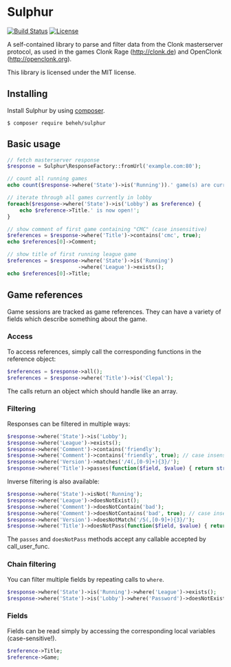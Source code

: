 # Sulphur

[![Build Status](https://travis-ci.org/beheh/sulphur.svg?branch=master)](https://travis-ci.org/beheh/sulphur)
[![License](https://img.shields.io/packagist/l/beheh/sulphur.svg)](https://packagist.org/packages/beheh/sulphur)

A self-contained library to parse and filter data from the Clonk masterserver protocol, as used in the games Clonk Rage (http://clonk.de) and OpenClonk (http://openclonk.org).

This library is licensed under the MIT license.


## Installing

Install Sulphur by using [composer](https://getcomposer.org/).

```ShellSession
$ composer require beheh/sulphur
```

## Basic usage

```php
// fetch masterserver response
$response = Sulphur\ResponseFactory::fromUrl('example.com:80');

// count all running games
echo count($response->where('State')->is('Running')).' game(s) are currently running.';

// iterate through all games currently in lobby
foreach($response->where('State')->is('Lobby') as $reference) {
    echo $reference->Title.' is now open!';
}

// show comment of first game containing "CMC" (case insensitive)
$references = $response->where('Title')->contains('cmc', true);
echo $references[0]->Comment;

// show title of first running league game
$references = $response->where('State')->is('Running')
                       ->where('League')->exists();
echo $references[0]->Title;
```

## Game references

Game sessions are tracked as game references. They can have a variety of fields which describe something about the game.

### Access

To access references, simply call the corresponding functions in
the reference object:

```php
$references = $response->all();
$references = $response->where('Title')->is('Clepal');
```

The calls return an object which should handle like an array.

### Filtering

Responses can be filtered in multiple ways:

```php
$response->where('State')->is('Lobby');
$response->where('League')->exists();
$response->where('Comment')->contains('friendly');
$response->where('Comment')->contains('friendly', true); // case insensitive
$response->where('Version')->matches('/4(,[0-9]+){3}/');
$response->where('Title')->passes(function($field, $value) { return strlen($value) > 5; });
```

Inverse filtering is also available:

```php
$response->where('State')->isNot('Running');
$response->where('League')->doesNotExist();
$response->where('Comment')->doesNotContain('bad');
$response->where('Comment')->doesNotContains('bad', true); // case insensitive
$response->where('Version')->doesNotMatch('/5(,[0-9]+){3}/');
$response->where('Title')->doesNotPass(function($field, $value) { return strlen($value) <= 3; });
```

The `passes` and `doesNotPass` methods accept any callable accepted by call_user_func.

### Chain filtering

You can filter multiple fields by repeating calls to `where`.

```php
$response->where('State')->is('Running')->where('League')->exists();
$response->where('State')->is('Lobby')->where('Password')->doesNotExist();
```

### Fields

Fields can be read simply by accessing the corresponding local variables (case-sensitive!).

```php
$reference->Title;
$reference->Game;
```